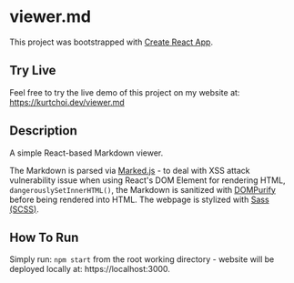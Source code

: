 # viewer.md

This project was bootstrapped with [Create React App](https://github.com/facebook/create-react-app).



## Try Live

Feel free to try the live demo of this project on my website at: https://kurtchoi.dev/viewer.md



## Description

A simple React-based Markdown viewer.

The Markdown is parsed via [Marked.js](https://marked.js.org/) - to deal with XSS attack vulnerability issue when using React's DOM Element for rendering HTML, `dangerouslySetInnerHTML()`, the Markdown is sanitized with [DOMPurify](https://github.com/cure53/DOMPurify) before being rendered into HTML. The webpage is stylized with [Sass (SCSS)](https://sass-lang.com/).



## How To Run

Simply run: `npm start` from the root working directory - website will be deployed locally at: https://localhost:3000.

